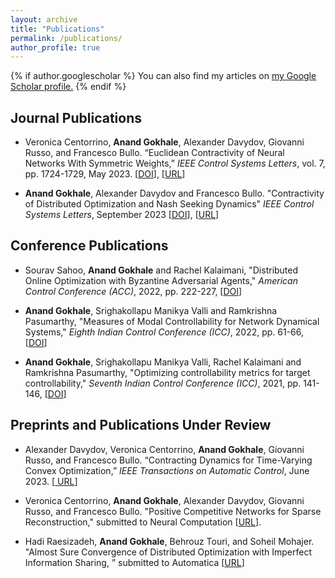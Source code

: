 ```yaml
---
layout: archive
title: "Publications"
permalink: /publications/
author_profile: true
---
```


{% if author.googlescholar %}
  You can also find my articles on <u><a href="{{author.googlescholar}}">my Google Scholar profile</a>.</u>
{% endif %}


Journal Publications
------

* Veronica Centorrino, <b>Anand Gokhale</b>, Alexander Davydov, Giovanni Russo, and Francesco Bullo. “Euclidean Contractivity of Neural Networks With Symmetric Weights,” <i>IEEE Control Systems Letters</i>, vol. 7, pp. 1724-1729, May 2023. [[DOI](https://doi.org/10.1109/LCSYS.2023.3278250)], [[URL](https://arxiv.org/abs/2302.13452)]

* <b>Anand Gokhale</b>, Alexander Davydov and Francesco Bullo. "Contractivity of Distributed Optimization and Nash Seeking Dynamics" <i>IEEE Control Systems Letters</i>, September 2023 [[DOI](https://doi.org/10.1109/LCSYS.2023.3341987)], [[URL](https://arxiv.org/abs/2309.05873)]

Conference Publications
------

* Sourav Sahoo, <b>Anand Gokhale</b> and Rachel Kalaimani, "Distributed Online Optimization with Byzantine Adversarial Agents,"  <i>American Control Conference (ACC)</i>, 2022, pp. 222-227, [[DOI](https://doi.org/10.23919/ACC53348.2022.9867506)]

* <b>Anand Gokhale</b>, Srighakollapu Manikya Valli and Ramkrishna Pasumarthy, "Measures of Modal Controllability for Network Dynamical Systems,"  <i>Eighth Indian Control Conference (ICC)</i>, 2022, pp. 61-66, [[DOI](https://doi.org/10.1109/ICC56513.2022.10093332)]


* <b>Anand Gokhale</b>, Srighakollapu Manikya Valli, Rachel Kalaimani and Ramkrishna Pasumarthy, "Optimizing controllability metrics for target controllability," <i>Seventh Indian Control Conference (ICC)</i>, 2021, pp. 141-146, [[DOI](https://doi.org/10.1109/ICC54714.2021.9703184)]

Preprints and Publications Under Review
------

* Alexander Davydov, Veronica Centorrino, <b>Anand Gokhale</b>, Giovanni Russo, and Francesco Bullo. “Contracting Dynamics for Time-Varying Convex Optimization,” <i>IEEE Transactions on Automatic Control</i>, June 2023. [[ URL](https://arxiv.org/abs/2305.15595)]

* Veronica Centorrino, <b>Anand Gokhale</b>, Alexander Davydov, Giovanni Russo, and Francesco Bullo. "Positive Competitive Networks for Sparse Reconstruction," submitted to Neural Computation [[URL](https://arxiv.org/abs/2311.03821)].

* Hadi Raesizadeh, <b>Anand Gokhale</b>, Behrouz Touri, and Soheil Mohajer. "Almost Sure Convergence of Distributed Optimization with Imperfect Information Sharing, ” submitted to Automatica [[URL](https://arxiv.org/abs/2210.05897)]